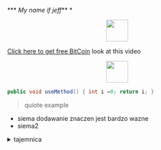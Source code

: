 *** *My name if jeff*** *
<div align="center" >

<a href="google.com" target="blank" >

<img src="https://upload.wikimedia.org/wikipedia/commons/thumb/7/71/Calico_tabby_cat_-_Savannah.jpg/1200px-Calico_tabby_cat_-_Savannah.jpg" height="50" >
</img>
</a>

</div>

[Click here to get free BitCoin](google.com) 
<h123 >look  at this video</h123>

<div align="center" >

<a href="https://www.youtube.com/watch?v=Ezr7k4sIgKk&ab_channel=BrightInsight" target="blank" >

<img src="https://img.youtube.com/vi/Ezr7k4sIgKk/0.jpg" height="50" >
</img>
</a>

</div>


```java
public void useMethod() { int i =0; return i; } 
```
> quiote example

 - siema dodawanie znaczen jest bardzo wazne
 - siema2

<details>
<summary>tajemnica</summary>
Oto tajemnica wiary
</details>


